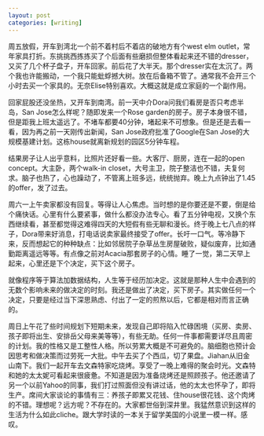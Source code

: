 ```yaml
---
layout: post
categories: [writing]
---
```


周五放假，开车到湾北一个前不着村后不着店的破地方有个west elm outlet，常年家具打折。东挑挑西拣拣买了个后面有些磨损但整体看起来还不错的dresser，又买了几个杯子盘子，开车回家。前后花了大半天。那个dresser实在太沉了。两个我也许能搬动，一个我只能蚍蜉撼大树。放在后备箱不管了。通常我不会开三个小时去买一个家具的。无奈Elise特别喜欢。大概这就是成立家庭的一个副作用。

回家屁股还没坐热，又开车到南湾。前一天中介Dora问我们看房是否只考虑半岛，San Jose怎么样呢？随即发来一个Rose garden的房子。房子本身很不错，但是距我上班太遥远了。不堵车都要40分钟，堵起来不可想象。但是还是去看一看，因为再之前一天刚传出新闻，San Jose政府批准了Google在San Jose的大规模基建计划。这栋house就离新规划的园区5分钟车程。

结果房子让人出乎意料，比照片还好看一些。大客厅、厨房，连在一起的open concept。大主卧，两个walk-in closet，大号主卫，院子整洁也不错，夫复何求。脑子也热了，心也躁动了，不管离上班多远，统统抛弃。晚上九点钟出了1.45的offer，发了过去。

周六一上午卖家都没有回复。等得让人心焦虑。当时想的是你要还是不要，倒是给个痛快话。心里有什么要紧事，做什么都没办法专心。看了五分钟电视，又换个东西继续看，甚至都觉得这难得四天的大短假有些无聊和漫长。终于晚上七八点的样子，Dora带来好消息，打电话说卖家最终接受了offer。长吁一口气。等冷静下来，反而想起它的种种缺点：比如邻居院子杂草丛生房屋破败，疑似废弃，比如通勤距离遥远等等。有点像之前对Acacia那套房子的心情。睡了一觉，第二天早上起来，心里还是下个决定，买下这个房子。

就像程序等于算法加数据结构，人生等于经历加决定。这就是那种人生中会遇到的无数个影响未来的做决定的时刻。我还是做出了决定，买下房子。其实做任何一个决定，只要是经过当下深思熟虑、付出了一定的煎熬以后，它都是相对而言正确的。

周日上午花了些时间规划下短期未来，发现自己即将陷入忙碌困境（买房、卖房、孩子即将出生、安排岳父母来美等等），有些无助。任何一件事都需要详尽且周密的计划。我的性格又是工整性人格。所以劳累大概是不可避免的。脑细胞也预计会因思考和做决策而过劳死一大批。中午去买了个西瓜，切了果盘。Jiahan从旧金山南下。我们一起开车去文森特家吃烧烤。享受了一晚上难得的聚会时光。文森特和她的太太妮可看起来很疲惫。不知道是因为准备烧烤还是照顾孩子。他还邀请了另一个以前Yahoo的同事，我们打过照面但没有讲过话，他的太太也怀孕了，即将生产。席间大家谈论的事情有三：养孩子即累又花钱、住house很花钱、这个肉烤的不错。理想呢？远方呢？不存在的。大家都世俗到深井里。我猛然意识到这样的生活为什么如此cliche。跟大学时读的一本关于留学美国的小说里一模一样。感叹。
